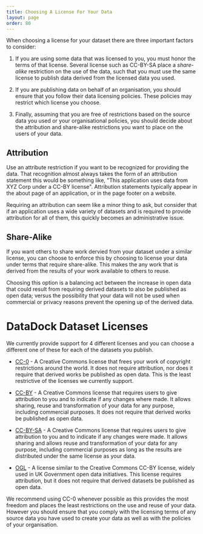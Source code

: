 ```yaml
---
title: Choosing A License For Your Data
layout: page
order: 80
---
```


When choosing a license for your dataset there are three important factors to consider:

  1. If you are using some data that was licensed to you, you must honor the terms of that license. Several license such as CC-BY-SA
     place a *share-alike* restriction on the use of the data, such that you must use the same license to publish data derived from
     the licensed data you used.
   
  2. If you are publishing data on behalf of an organisation, you should ensure that you follow their data licensing policies. These 
     policies may restrict which license you choose.
   
  3. Finally, assuming that you are free of restrictions based on the source data you used or your organisational policies, you should 
     decide about the attribution and share-alike restrictions you want to place on the users of your data.

## Attribution

Use an attribute restriction if you want to be recognized for providing the data. 
That recognition almost always takes the form of an attribution statement this would be something like, 
"This application uses data from XYZ Corp under a CC-BY license". Attribution statements typically appear 
in the about page of an application, or in the page footer on a website.
   
Requiring an attribution can seem like a minor thing to ask, but consider that if an application uses a wide
variety of datasets and is required to provide attribution for all of them, this quickly becomes an administrative issue. 

## Share-Alike

If you want others to share work dervied from your dataset under a similar license, you can choose to enforce this by choosing
to license your data under terms that require share-alike. This makes the any work that is derived from the results of your work 
available to others to reuse.
   
Choosing this option is a balancing act between the increase in open data that could result from requiring 
derived datasets to also be published as open data; versus the possibility that your data will not be used when
commercial or privacy reasons prevent the opening up of the derived data.

# DataDock Dataset Licenses

We currently provide support for 4 different licenses and you can choose a different one of these for each of the datasets you publish.

  * [CC-0](https://creativecommons.org/choose/zero/) - A Creative Commons license that frees your work of copyright restrictions around the world. 
    It does not require attribution, nor does it require that derived works be published as open data. This is the least restrictive of the licenses we currently support.

  * [CC-BY](https://creativecommons.org/licenses/by/4.0/) - A Creative Commons license that requires users to give attribution to you and to indicate if any changes where made. It allows sharing, reuse and transformation of your data for any purpose, including commercial purposes. It does not require that derived works be published as open data.

  * [CC-BY-SA](https://creativecommons.org/licenses/by-sa/4.0/) - A Creative Commons license that requires users to give attribution to you and to indicate if any changes were made. It allows sharing and allows reuse and transformation of your data for any purpose, including commercial purposes as long as the results are distributed under the same license as your data.

  * [OGL](https://www.nationalarchives.gov.uk/doc/open-government-licence/version/3/) - A license similar to the Creative Commons CC-BY license, widely used in UK Government open data initiatives. This license requires attribution, but it does not require that derived datasets be published as open data.

We recommend using CC-0 whenever possible as this provides the most freedom and places the least restrictions on the use and reuse of your data. However
you should ensure that you comply with the licensing terms of any source data you have used to create your data as well as with the policies of your
organisation.